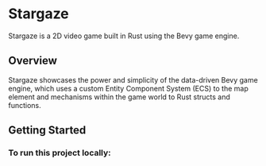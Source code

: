 # Stargaze

Stargaze is a 2D video game built in Rust using the Bevy game engine.

## Overview

Stargaze showcases the power and simplicity of the data-driven Bevy game engine, which uses a custom Entity Component System (ECS) to the map element and mechanisms within the game world to Rust structs and functions.

## Getting Started

### To run this project locally: